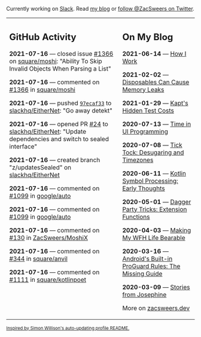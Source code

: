Currently working on [Slack](https://slack.com/). Read [my blog](https://zacsweers.dev/) or [follow @ZacSweers on Twitter](https://twitter.com/ZacSweers).

<table><tr><td valign="top" width="60%">

## GitHub Activity
<!-- githubActivity starts -->
**2021-07-16** — closed issue [#1366](https://api.github.com/repos/square/moshi/issues/1366) on [square/moshi](https://api.github.com/repos/square/moshi): "Ability To Skip Invalid Objects When Parsing a List"

**2021-07-16** — commented on [#1366](https://github.com/square/moshi/issues/1366#issuecomment-881740857) in [square/moshi](https://api.github.com/repos/square/moshi)

**2021-07-16** — pushed [`97ecaf33`](https://github.com/slackhq/EitherNet/commit/97ecaf33bc08b8f6d03eb052593c7ae33035e7b6) to [slackhq/EitherNet](https://api.github.com/repos/slackhq/EitherNet): "Go away detekt"

**2021-07-16** — opened PR [#24](https://api.github.com/repos/slackhq/EitherNet/pulls/24) to [slackhq/EitherNet](https://api.github.com/repos/slackhq/EitherNet): "Update dependencies and switch to sealed interface"

**2021-07-16** — created branch "z/updatesSealed" on [slackhq/EitherNet](https://api.github.com/repos/slackhq/EitherNet)

**2021-07-16** — commented on [#1099](https://github.com/google/auto/pull/1099#issuecomment-881635721) in [google/auto](https://api.github.com/repos/google/auto)

**2021-07-16** — commented on [#1099](https://github.com/google/auto/pull/1099#issuecomment-881615683) in [google/auto](https://api.github.com/repos/google/auto)

**2021-07-16** — commented on [#130](https://github.com/ZacSweers/MoshiX/pull/130#issuecomment-881611443) in [ZacSweers/MoshiX](https://api.github.com/repos/ZacSweers/MoshiX)

**2021-07-16** — commented on [#344](https://github.com/square/anvil/issues/344#issuecomment-881610938) in [square/anvil](https://api.github.com/repos/square/anvil)

**2021-07-16** — commented on [#1111](https://github.com/square/kotlinpoet/pull/1111#issuecomment-881609986) in [square/kotlinpoet](https://api.github.com/repos/square/kotlinpoet)
<!-- githubActivity ends -->
</td><td valign="top" width="40%">

## On My Blog
<!-- blog starts -->
**2021-06-14** — [How I Work](https://www.zacsweers.dev/how-i-work/)

**2021-02-02** — [Disposables Can Cause Memory Leaks](https://www.zacsweers.dev/disposables-can-cause-memory-leaks/)

**2021-01-29** — [Kapt's Hidden Test Costs](https://www.zacsweers.dev/kapts-hidden-test-costs/)

**2020-07-13** — [Time in UI Programming](https://www.zacsweers.dev/time-in-ui/)

**2020-07-08** — [Tick Tock: Desugaring and Timezones](https://www.zacsweers.dev/ticktock-desugaring-timezones/)

**2020-06-11** — [Kotlin Symbol Processing: Early Thoughts](https://www.zacsweers.dev/kotlin-symbol-processor-early-thoughts/)

**2020-05-01** — [Dagger Party Tricks: Extension Functions](https://www.zacsweers.dev/dagger-party-tricks-extension-functions/)

**2020-04-03** — [Making My WFH Life Bearable](https://www.zacsweers.dev/making-wfh-life-bearable/)

**2020-03-16** — [Android's Built-in ProGuard Rules: The Missing Guide](https://www.zacsweers.dev/android-proguard-rules/)

**2020-03-09** — [Stories from Josephine](https://www.zacsweers.dev/stories-from-josephine/)
<!-- blog ends -->
More on [zacsweers.dev](https://zacsweers.dev/)
</td></tr></table>

<sub><a href="https://simonwillison.net/2020/Jul/10/self-updating-profile-readme/">Inspired by Simon Willison's auto-updating profile README.</a></sub>